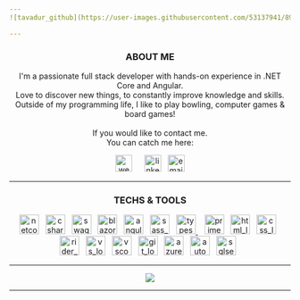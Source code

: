 ```yaml
---
![tavadur_github](https://user-images.githubusercontent.com/53137941/89730965-bdc9bb80-da43-11ea-84e0-0e6befbff17e.png)

---
```

<h3 align="center">ABOUT ME</h3>
<p align="center">
  I'm a passionate full stack developer with hands-on experience in .NET Core and Angular. </br>
  Love to discover new things, to constantly improve knowledge and skills. </br>
  Outside of my programming life, I like to play bowling, computer games & board games!
  </br>
  </br>  
  If you would like to contact me.</br> 
  You can catch me here:
</p>

<p align="center">
  <a href="https://kornatowski.net/" style="padding-right: 10px;"><img src="https://user-images.githubusercontent.com/53137941/89731832-827ebb00-da4a-11ea-9318-0dd6ae3c62df.png" width="30px" height="30px" alt="website_logo"></a>&nbsp;&nbsp;
  <a href="https://www.linkedin.com/in/konradkornatowski/"><img src="https://user-images.githubusercontent.com/53137941/89731874-ebfec980-da4a-11ea-90e7-48b012b27d55.png" width="30px" height="30px" alt="linkedin_logo"></a>&nbsp;&nbsp;
  <a href="MAILTO:konrad.kornatowski@gmail.com"><img src="https://user-images.githubusercontent.com/53137941/89731918-50218d80-da4b-11ea-8b20-4a3019be5e10.png" width="30px" height="30px" alt="email_logo"></a>
</p>

---
<h3 align="center">TECHS & TOOLS </h3>
<p align="center">
  <a href="#"><img src="https://user-images.githubusercontent.com/53137941/89732518-b4465080-da4f-11ea-9a93-1044cfe918ed.png" width="35px" height="35px" alt="netcore_logo"></a>&nbsp;&nbsp;
  <a href="#"><img src="https://user-images.githubusercontent.com/53137941/89732590-0e471600-da50-11ea-8cb4-ed13f6cc1fab.png" width="35px" height="35px" alt="csharp_logo"></a>&nbsp;&nbsp;
  <a href="#"><img src="https://user-images.githubusercontent.com/53137941/89733009-de4d4200-da52-11ea-82af-f031d373a0a8.png" width="35px" height="35px" alt="swagger_logo"></a>&nbsp;&nbsp;
    <a href="#"><img src="https://user-images.githubusercontent.com/53137941/89732617-39ca0080-da50-11ea-96f5-31fef4d35e90.png" width="35px" height="35px" alt="blazor_logo"></a>&nbsp;&nbsp;
  <a href="#"><img src="https://user-images.githubusercontent.com/53137941/89732632-5108ee00-da50-11ea-9c2e-4a9bfc37e726.png" width="35px" height="35px" alt="angular_logo"></a>&nbsp;&nbsp;
  <a href="#"><img src="https://user-images.githubusercontent.com/53137941/89732633-523a1b00-da50-11ea-800f-55e9e532d4da.png" width="35px" height="35px" alt="sass_logo"></a>&nbsp;&nbsp;
  <a href="#"><img src="https://user-images.githubusercontent.com/53137941/89732637-549c7500-da50-11ea-814d-e152fb3bc708.png" width="35px" height="35px" alt="typescript_logo">     </a>&nbsp;&nbsp;
  <a href="#"><img src="https://user-images.githubusercontent.com/53137941/89732631-50705780-da50-11ea-8fed-005493715d79.png" width="35px" height="35px" alt="primeng_logo"></a>&nbsp;&nbsp;
  <a href="#"><img src="https://user-images.githubusercontent.com/53137941/89732627-4d756700-da50-11ea-8f1d-446241d75399.png" width="35px" height="35px" alt="html_logo"></a>&nbsp;&nbsp;
  <a href="#"><img src="https://user-images.githubusercontent.com/53137941/89732625-4cdcd080-da50-11ea-8c6c-6bc320995f6f.png" width="35px" height="35px" alt="css_logo"></a>&nbsp;&nbsp;
    <a href="#"><img src="https://user-images.githubusercontent.com/53137941/89732740-1a7fa300-da51-11ea-8059-3da5b5feb87f.png" width="35px" height="35px" alt="rider_logo"></a>&nbsp;&nbsp;
  <a href="#"><img src="https://user-images.githubusercontent.com/53137941/89732638-56fecf00-da50-11ea-9c4a-c94b613dbd17.png" width="35px" height="35px" alt="vs_logo"></a>&nbsp;&nbsp;
  <a href="#"><img src="https://user-images.githubusercontent.com/53137941/89732640-57976580-da50-11ea-8e34-1e27f2cee507.png" width="35px" height="35px" alt="vscode_logo"></a>&nbsp;&nbsp;
  <a href="#"><img src="https://user-images.githubusercontent.com/53137941/89732629-4ea69400-da50-11ea-97d9-a991cbf6089d.png" width="35px" height="35px" alt="git_logo"></a>&nbsp;&nbsp;
  <a href="#"><img src="https://user-images.githubusercontent.com/53137941/89733219-4c463900-da54-11ea-9710-8fbb62b68188.png" width="35px" height="35px" alt="azure_devops_logo"></a>&nbsp;&nbsp;
  <a href="#"><img src="https://user-images.githubusercontent.com/53137941/89733322-ffaf2d80-da54-11ea-97ec-cd531131a774.png" width="35px" height="35px" alt="automapper_logo"></a>&nbsp;&nbsp;
  <a href="#"><img src="https://user-images.githubusercontent.com/53137941/89733292-cd053500-da54-11ea-92f9-9a4f5eb7a027.png" width="35px" height="35px" alt="sqlserver_logo"></a>&nbsp;&nbsp;
</p>

---
<p align="center">
  <a href="https://github.com/anuraghazra/github-readme-stats">
    <img align="center" src="https://github-readme-stats.vercel.app/api?username=tavadur&show_icons=true&theme=dracula" />
  </a>
</p>

---
